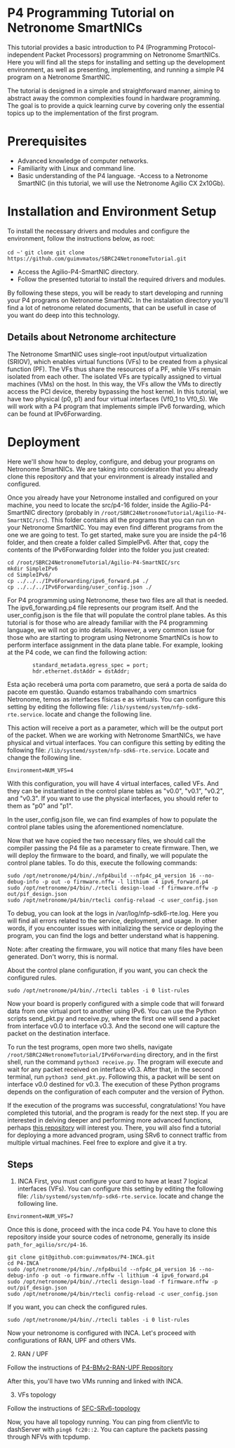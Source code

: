 # P4 Programming Tutorial on Netronome SmartNICs
This tutorial provides a basic introduction to P4 (Programming Protocol-independent Packet Processors) programming on Netronome SmartNICs. Here you will find all the steps for installing and setting up the development environment, as well as presenting, implementing, and running a simple P4 program on a Netronome SmartNIC.

The tutorial is designed in a simple and straightforward manner, aiming to abstract away the common complexities found in hardware programming. The goal is to provide a quick learning curve by covering only the essential topics up to the implementation of the first program.

# Prerequisites
- Advanced knowledge of computer networks.
- Familiarity with Linux and command line.
- Basic understanding of the P4 language.
-Access to a Netronome SmartNIC (in this tutorial, we will use the Netronome Agilio CX 2x10Gb).

# Installation and Environment Setup
To install the necessary drivers and modules and configure the environment, follow the instructions below, as root:

`cd ~'`
`git clone git clone https://github.com/guimvmatos/SBRC24NetronomeTutorial.git`

- Access the Agilio-P4-SmartNIC directory.
- Follow the presented tutorial to install the required drivers and modules.

By following these steps, you will be ready to start developing and running your P4 programs on Netronome SmartNIC. In the instalation directory you'll find a lot of netronome related documents, that can be usefull in case of you want do deep into this technology.

## Details about Netronome architecture

The Netronome SmartNIC uses single-root input/output virtualization (SRIOV), which enables virtual functions (VFs) to be created from a physical function (PF). The VFs thus share the resources of a PF, while VFs remain isolated from each other. The isolated VFs are typically assigned to virtual machines (VMs) on the host. In this way, the VFs allow the VMs to directly access the PCI device, thereby bypassing the host kernel. In this tutorial, we have two physical (p0, p1) and four virtual interfaces (Vf0\_1 to Vf0\_5). We will work with a P4 program that implements simple IPv6 forwarding, which can be found at IPv6Forwarding.

# Deployment

Here we'll show how to deploy, configure, and debug your programs on Netronome SmartNICs. We are taking into consideration that you already clone this repository and that your environment is already installed and configured.

Once you already have your Netronome installed and configured on your machine, you need to locate the src/p4-16 folder, inside the Agilio-P4-SmartNIC directory (probably in `/root/SBRC24NetronomeTutorial/Agilio-P4-SmartNIC/src`). This folder contains all the programs that you can run on your Netronome SmartNIC. You may even find different programs from the one we are going to test. To get started, make sure you are inside the p4-16 folder, and then create a folder called SimpleIPv6. After that, copy the contents of the IPv6Forwarding folder into the folder you just created:
```
cd /root/SBRC24NetronomeTutorial/Agilio-P4-SmartNIC/src
mkdir SimpleIPv6
cd SimpleIPv6/
cp ../../../IPv6Forwarding/ipv6_forward.p4 ./
cp ../../../IPv6Forwarding/user_config.json ./
```

For P4 programming using Netronome, these two files are all that is needed. The ipv6_forwarding.p4 file represents our program itself. And the user_config.json is the file that will populate the control plane tables. As this tutorial is for those who are already familiar with the P4 programming language, we will not go into details. However, a very common issue for those who are starting to program using Netronome SmartNICs is how to perform interface assignment in the data plane table. For example, looking at the P4 code, we can find the following action:

```action ipv6_forward (macAddr_t dstAddr, egressSpec_t port) {
        standard_metadata.egress_spec = port;
        hdr.ethernet.dstAddr = dstAddr;
```

Esta ação receberá uma porta com parametro, que será a porta de saída do pacote em questão. Quando estamos trabalhando com smartnics Netronome, temos as interfaces físicas e as virtuais. You can configure this setting by editing the following file: `/lib/systemd/system/nfp-sdk6-rte.service`. locate and change the following line.

This action will receive a port as a parameter, which will be the output port of the packet. When we are working with Netronome SmartNICs, we have physical and virtual interfaces. You can configure this setting by editing the following file: `/lib/systemd/system/nfp-sdk6-rte.service`. Locate and change the following line.

`Environment=NUM_VFS=4`

With this configuration, you will have 4 virtual interfaces, called VFs. And they can be instantiated in the control plane tables as "v0.0", "v0.1", "v0.2", and "v0.3". If you want to use the physical interfaces, you should refer to them as "p0" and "p1".

In the user_config.json file, we can find examples of how to populate the control plane tables using the aforementioned nomenclature.

Now that we have copied the two necessary files, we should call the compiler passing the P4 file as a parameter to create firmware. Then, we will deploy the firmware to the board, and finally, we will populate the control plane tables. To do this, execute the following commands:

```
sudo /opt/netronome/p4/bin/./nfp4build --nfp4c_p4_version 16 --no-debug-info -p out -o firmware.nffw -l lithium -4 ipv6_forward.p4
sudo /opt/netronome/p4/bin/./rtecli design-load -f firmware.nffw -p out/pif_design.json
sudo /opt/netronome/p4/bin/rtecli config-reload -c user_config.json
```

To debug, you can look at the logs in /var/log/nfp-sdk6-rte.log. Here you will find all errors related to the service, deployment, and usage. In other words, if you encounter issues with initializing the service or deploying the program, you can find the logs and better understand what is happening.

Note: after creating the firmware, you will notice that many files have been generated. Don't worry, this is normal.

About the control plane configuration, if you want, you can check the configured rules.
```
sudo /opt/netronome/p4/bin/./rtecli tables -i 0 list-rules
```

Now your board is properly configured with a simple code that will forward data from one virtual port to another using IPv6. You can use the Python scripts send_pkt.py and receive.py, where the first one will send a packet from interface v0.0 to interface v0.3. And the second one will capture the packet on the destination interface.

To run the test programs, open more two shells, navigate `/root/SBRC24NetronomeTutorial/IPv6Forwarding` directory, and in the first shell, run the command `python3 receive.py`. The program will execute and wait for any packet received on interface v0.3. After that, in the second terminal, run `python3 send_pkt.py`. Following this, a packet will be sent on interface v0.0 destined for v0.3. The execution of these Python programs depends on the configuration of each computer and the version of Python.

If the execution of the programs was successful, congratulations! You have completed this tutorial, and the program is ready for the next step. If you are interested in delving deeper and performing more advanced functions, perhaps [this repository](https://github.com/guimvmatos/P4-INCA) will interest you. There, you will also find a tutorial for deploying a more advanced program, using SRv6 to connect traffic from multiple virtual machines. Feel free to explore and give it a try.







## Steps

1. INCA
First, you must configure your card to have at least 7 logical interfaces (VFs). You can configure this setting by editing the following file: `/lib/systemd/system/nfp-sdk6-rte.service`. locate and change the following line.

`Environment=NUM_VFS=7`

Once this is done, proceed with the inca code P4. You have to clone this repository inside your source codes of netronome, generally its inside `path_for_agilio/src/p4-16`.

```
git clone git@github.com:guimvmatos/P4-INCA.git
cd P4-INCA
sudo /opt/netronome/p4/bin/./nfp4build --nfp4c_p4_version 16 --no-debug-info -p out -o firmware.nffw -l lithium -4 ipv6_forward.p4
sudo /opt/netronome/p4/bin/./rtecli design-load -f firmware.nffw -p out/pif_design.json
sudo /opt/netronome/p4/bin/rtecli config-reload -c user_config.json
```

If you want, you can check the configured rules.
```
sudo /opt/netronome/p4/bin/./rtecli tables -i 0 list-rules
```

Now your netronome is configured with INCA. Let's proceed with configurations of RAN, UPF and others VMs.

2. RAN / UPF

Follow the instructions of [P4-BMv2-RAN-UPF Repository](https://github.com/guimvmatos/P4-BMv2-RAN-UPF)

After this, you'll have two VMs running and linked with INCA.

3. VFs topology

Follow the instructions of [SFC-SRv6-topology](https://github.com/guimvmatos/SFC-SRv6-topology)


Now, you have all topology running. You can ping from clientVlc to dashServer with `ping6 fc20::2`. You can capture the packets passing through NFVs with tcpdump.

